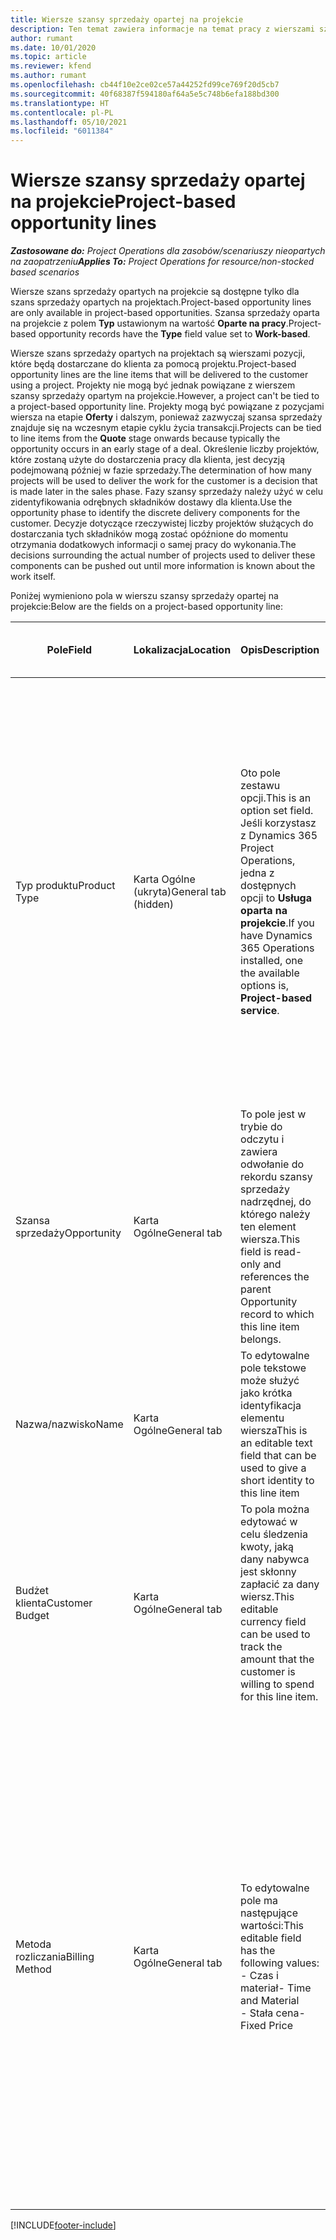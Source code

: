 ```yaml
---
title: Wiersze szansy sprzedaży opartej na projekcie
description: Ten temat zawiera informacje na temat pracy z wierszami szans sprzedaży opartych na projekcie.
author: rumant
ms.date: 10/01/2020
ms.topic: article
ms.reviewer: kfend
ms.author: rumant
ms.openlocfilehash: cb44f10e2ce02ce57a44252fd99ce769f20d5cb7
ms.sourcegitcommit: 40f68387f594180af64a5e5c748b6efa188bd300
ms.translationtype: HT
ms.contentlocale: pl-PL
ms.lasthandoff: 05/10/2021
ms.locfileid: "6011384"
---
```

# <a name="project-based-opportunity-lines"></a><span data-ttu-id="059a7-103">Wiersze szansy sprzedaży opartej na projekcie</span><span class="sxs-lookup"><span data-stu-id="059a7-103">Project-based opportunity lines</span></span>

<span data-ttu-id="059a7-104">_**Zastosowane do:** Project Operations dla zasobów/scenariuszy nieopartych na zaopatrzeniu_</span><span class="sxs-lookup"><span data-stu-id="059a7-104">_**Applies To:** Project Operations for resource/non-stocked based scenarios_</span></span>


<span data-ttu-id="059a7-105">Wiersze szans sprzedaży opartych na projekcie są dostępne tylko dla szans sprzedaży opartych na projektach.</span><span class="sxs-lookup"><span data-stu-id="059a7-105">Project-based opportunity lines are only available in project-based opportunities.</span></span> <span data-ttu-id="059a7-106">Szansa sprzedaży oparta na projekcie z polem **Typ** ustawionym na wartość **Oparte na pracy**.</span><span class="sxs-lookup"><span data-stu-id="059a7-106">Project-based opportunity records have the **Type** field value set to **Work-based**.</span></span>

<span data-ttu-id="059a7-107">Wiersze szans sprzedaży opartych na projektach są wierszami pozycji, które będą dostarczane do klienta za pomocą projektu.</span><span class="sxs-lookup"><span data-stu-id="059a7-107">Project-based opportunity lines are the line items that will be delivered to the customer using a project.</span></span> <span data-ttu-id="059a7-108">Projekty nie mogą być jednak powiązane z wierszem szansy sprzedaży opartym na projekcie.</span><span class="sxs-lookup"><span data-stu-id="059a7-108">However, a project can't be tied to a project-based opportunity line.</span></span> <span data-ttu-id="059a7-109">Projekty mogą być powiązane z pozycjami wiersza na etapie **Oferty** i dalszym, ponieważ zazwyczaj szansa sprzedaży znajduje się na wczesnym etapie cyklu życia transakcji.</span><span class="sxs-lookup"><span data-stu-id="059a7-109">Projects can be tied to line items from the **Quote** stage onwards because typically the opportunity occurs in an early stage of a deal.</span></span> <span data-ttu-id="059a7-110">Określenie liczby projektów, które zostaną użyte do dostarczenia pracy dla klienta, jest decyzją podejmowaną później w fazie sprzedaży.</span><span class="sxs-lookup"><span data-stu-id="059a7-110">The determination of how many projects will be used to deliver the work for the customer is a decision that is made later in the sales phase.</span></span> <span data-ttu-id="059a7-111">Fazy szansy sprzedaży należy użyć w celu zidentyfikowania odrębnych składników dostawy dla klienta.</span><span class="sxs-lookup"><span data-stu-id="059a7-111">Use the opportunity phase to identify the discrete delivery components for the customer.</span></span> <span data-ttu-id="059a7-112">Decyzje dotyczące rzeczywistej liczby projektów służących do dostarczania tych składników mogą zostać opóźnione do momentu otrzymania dodatkowych informacji o samej pracy do wykonania.</span><span class="sxs-lookup"><span data-stu-id="059a7-112">The decisions surrounding the actual number of projects used to deliver these components can be pushed out until more information is known about the work itself.</span></span>

<span data-ttu-id="059a7-113">Poniżej wymieniono pola w wierszu szansy sprzedaży opartej na projekcie:</span><span class="sxs-lookup"><span data-stu-id="059a7-113">Below are the fields on a project-based opportunity line:</span></span>

| <span data-ttu-id="059a7-114">**Pole**</span><span class="sxs-lookup"><span data-stu-id="059a7-114">**Field**</span></span> | <span data-ttu-id="059a7-115">**Lokalizacja**</span><span class="sxs-lookup"><span data-stu-id="059a7-115">**Location**</span></span> | <span data-ttu-id="059a7-116">**Opis**</span><span class="sxs-lookup"><span data-stu-id="059a7-116">**Description**</span></span> | <span data-ttu-id="059a7-117">**Wpływ zmian w dalszych etapach**</span><span class="sxs-lookup"><span data-stu-id="059a7-117">**Downstream impact**</span></span> |
| --- | --- | --- | --- |
| <span data-ttu-id="059a7-118">Typ produktu</span><span class="sxs-lookup"><span data-stu-id="059a7-118">Product Type</span></span> | <span data-ttu-id="059a7-119">Karta Ogólne (ukryta)</span><span class="sxs-lookup"><span data-stu-id="059a7-119">General tab (hidden)</span></span> | <span data-ttu-id="059a7-120">Oto pole zestawu opcji.</span><span class="sxs-lookup"><span data-stu-id="059a7-120">This is an option set field.</span></span> <span data-ttu-id="059a7-121">Jeśli korzystasz z Dynamics 365 Project Operations, jedna z dostępnych opcji to **Usługa oparta na projekcie**.</span><span class="sxs-lookup"><span data-stu-id="059a7-121">If you have Dynamics 365 Operations installed, one the available options is, **Project-based service**.</span></span>  | <span data-ttu-id="059a7-122">Wartość tego pola jest ustawiona na **Usługę opartą na projekcie** podczas tworzenia wiersza szansy sprzedaży opartej na projekcie z poziomu siatki wierszy opartych na projekcie w sekcji szansy sprzedaży.</span><span class="sxs-lookup"><span data-stu-id="059a7-122">The value of this field is set to **Project-based service** when you create the project-based opportunity line from the project-based lines grid on the Opportunity.</span></span> <br> <span data-ttu-id="059a7-123">Zmiana lub zastąpienie tej wartości spowoduje, że w wierszach opartych na projekcie nie zostaną włączone funkcje projektu.</span><span class="sxs-lookup"><span data-stu-id="059a7-123">If you change or override this value, the project functionality won't be enabled on your project-based line items.</span></span> |
| <span data-ttu-id="059a7-124">Szansa sprzedaży</span><span class="sxs-lookup"><span data-stu-id="059a7-124">Opportunity</span></span> | <span data-ttu-id="059a7-125">Karta Ogólne</span><span class="sxs-lookup"><span data-stu-id="059a7-125">General tab</span></span> | <span data-ttu-id="059a7-126">To pole jest w trybie do odczytu i zawiera odwołanie do rekordu szansy sprzedaży nadrzędnej, do którego należy ten element wiersza.</span><span class="sxs-lookup"><span data-stu-id="059a7-126">This field is read-only and references the parent Opportunity record to which this line item belongs.</span></span> | <span data-ttu-id="059a7-127">W tym polu nie ma wpływu zmian na dalsze etapy.</span><span class="sxs-lookup"><span data-stu-id="059a7-127">There is no downstream impact of this field.</span></span> |
| <span data-ttu-id="059a7-128">Nazwa/nazwisko</span><span class="sxs-lookup"><span data-stu-id="059a7-128">Name</span></span> | <span data-ttu-id="059a7-129">Karta Ogólne</span><span class="sxs-lookup"><span data-stu-id="059a7-129">General tab</span></span> | <span data-ttu-id="059a7-130">To edytowalne pole tekstowe może służyć jako krótka identyfikacja elementu wiersza</span><span class="sxs-lookup"><span data-stu-id="059a7-130">This is an editable text field that can be used to give a short identity to this line item</span></span> | <span data-ttu-id="059a7-131">Ta wartość jest przenoszona na wiersz oferty podczas tworzenia oferty na podstawie tej szansy sprzedaży</span><span class="sxs-lookup"><span data-stu-id="059a7-131">This value is carried over to the quote line when you create a quote from this opportunity</span></span> |
| <span data-ttu-id="059a7-132">Budżet klienta</span><span class="sxs-lookup"><span data-stu-id="059a7-132">Customer Budget</span></span> | <span data-ttu-id="059a7-133">Karta Ogólne</span><span class="sxs-lookup"><span data-stu-id="059a7-133">General tab</span></span> | <span data-ttu-id="059a7-134">To pola można edytować w celu śledzenia kwoty, jaką dany nabywca jest skłonny zapłacić za dany wiersz.</span><span class="sxs-lookup"><span data-stu-id="059a7-134">This editable currency field can be used to track the amount that the customer is willing to spend for this line item.</span></span> | <span data-ttu-id="059a7-135">Ta wartość jest przenoszona na odpowiedni wiersz oferty podczas tworzenia oferty na podstawie tej szansy sprzedaży</span><span class="sxs-lookup"><span data-stu-id="059a7-135">This value is carried over to the corresponding field on the quote line when you create a quote from this opportunity</span></span> |
| <span data-ttu-id="059a7-136">Metoda rozliczania</span><span class="sxs-lookup"><span data-stu-id="059a7-136">Billing Method</span></span> | <span data-ttu-id="059a7-137">Karta Ogólne</span><span class="sxs-lookup"><span data-stu-id="059a7-137">General tab</span></span> | <span data-ttu-id="059a7-138">To edytowalne pole ma następujące wartości:</span><span class="sxs-lookup"><span data-stu-id="059a7-138">This editable field has the following values:</span></span></br><span data-ttu-id="059a7-139">- Czas i materiał</span><span class="sxs-lookup"><span data-stu-id="059a7-139">- Time and Material</span></span></br><span data-ttu-id="059a7-140">- Stała cena</span><span class="sxs-lookup"><span data-stu-id="059a7-140">- Fixed Price</span></span> | <span data-ttu-id="059a7-141">Ta wartość jest przenoszona na odpowiedni wiersz oferty podczas tworzenia oferty na podstawie tej szansy sprzedaży.</span><span class="sxs-lookup"><span data-stu-id="059a7-141">This value is carried over to the corresponding field on the quote line when you create a quote from this opportunity.</span></span> <span data-ttu-id="059a7-142">Po utworzeniu wiersza oferty pole jest zablokowane i nie można go zmienić.</span><span class="sxs-lookup"><span data-stu-id="059a7-142">After the quote line is created, the field is locked and can't be changed.</span></span> <span data-ttu-id="059a7-143">Wartość tego pola należy przypisać możliwie najdokładniej.</span><span class="sxs-lookup"><span data-stu-id="059a7-143">Assign this field value as accurately as possible.</span></span> <span data-ttu-id="059a7-144">Jeśli zachodzi konieczność zmiany wartości tego pola w wierszu oferty, należy usunąć wiersz oferty i utworzyć go ponownie.</span><span class="sxs-lookup"><span data-stu-id="059a7-144">If you need to change the value of this field on the quote line, delete and re-create the quote line.</span></span> |


[!INCLUDE[footer-include](../includes/footer-banner.md)]